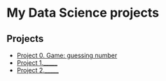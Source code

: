 # My Data Science projects

## Projects

* [Project 0. Game: guessing number](https://github.com/MaximBrodovsky/training/tree/main/project_0)
* [Project 1._____](_____)
* [Project 2._____](_____)